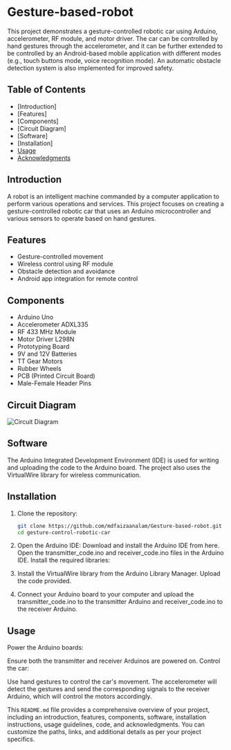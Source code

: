 # Gesture-based-robot

This project demonstrates a gesture-controlled robotic car using Arduino, accelerometer, RF module, and motor driver. The car can be controlled by hand gestures through the accelerometer, and it can be further extended to be controlled by an Android-based mobile application with different modes (e.g., touch buttons mode, voice recognition mode). An automatic obstacle detection system is also implemented for improved safety.

## Table of Contents

- [Introduction]
- [Features]
- [Components]
- [Circuit Diagram]
- [Software]
- [Installation]
- [Usage](#usage)
- [Acknowledgments](#acknowledgments)

## Introduction

A robot is an intelligent machine commanded by a computer application to perform various operations and services. This project focuses on creating a gesture-controlled robotic car that uses an Arduino microcontroller and various sensors to operate based on hand gestures.

## Features

- Gesture-controlled movement
- Wireless control using RF module
- Obstacle detection and avoidance
- Android app integration for remote control

## Components

- Arduino Uno
- Accelerometer ADXL335
- RF 433 MHz Module
- Motor Driver L298N
- Prototyping Board
- 9V and 12V Batteries
- TT Gear Motors
- Rubber Wheels
- PCB (Printed Circuit Board)
- Male-Female Header Pins

## Circuit Diagram

![Circuit Diagram](path/to/circuit_diagram.png)  <!-- Add the path to your circuit diagram image -->

## Software

The Arduino Integrated Development Environment (IDE) is used for writing and uploading the code to the Arduino board. The project also uses the VirtualWire library for wireless communication.

## Installation

1. Clone the repository:
   ```sh
   git clone https://github.com/mdfaizaanalam/Gesture-based-robot.git
   cd gesture-control-robotic-car

2. Open the Arduino IDE:
Download and install the Arduino IDE from here.
Open the transmitter_code.ino and receiver_code.ino files in the Arduino IDE.
Install the required libraries:

3. Install the VirtualWire library from the Arduino Library Manager.
Upload the code provided.

4. Connect your Arduino board to your computer and upload the transmitter_code.ino to the transmitter Arduino and receiver_code.ino to the receiver Arduino.


## Usage
Power the Arduino boards:

Ensure both the transmitter and receiver Arduinos are powered on.
Control the car:

Use hand gestures to control the car's movement. The accelerometer will detect the gestures and send the corresponding signals to the receiver Arduino, which will control the motors accordingly.





This `README.md` file provides a comprehensive overview of your project, including an introduction, features, components, software, installation instructions, usage guidelines, code, and acknowledgments. You can customize the paths, links, and additional details as per your project specifics.
